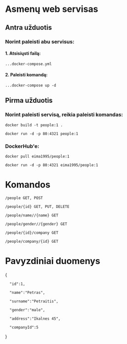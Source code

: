 # Asmenų web servisas

## Antra užduotis

### Norint paleisti abu servisus:

#### 1. Atsisiųsti failą:

```
...docker-compose.yml 
```

#### 2. Paleisti komandą:

```
...docker-compose up -d
```

## Pirma užduotis

### Norint paleisti servisą, reikia paleisti komandas:

```
docker build -t people:1 .

docker run -d -p 80:4321 people:1
```

### DockerHub'e:

```
docker pull eima1995/people:1

docker run -d -p 80:4321 eima1995/people:1
```

# Komandos

```
/people GET, POST

/people/{id} GET, PUT, DELETE

/people/name//{name} GET

/people/gender//{gender} GET

/people/{id}/company GET

/people/company/{id} GET
```

# Pavyzdiniai duomenys
{

      "id":1,
   
      "name":"Petras",
   
      "surname":"Petraitis",
   
      "gender":"male",
   
      "address":"Ikalnes 45",
      
      "companyId":5
   
}

